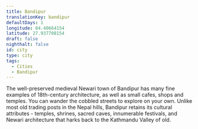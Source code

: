 ```yaml
---
title: Bandipur
translationKey: bandipur
defaultDays: 1
longitude: 84.40664154
latitude: 27.937708154
draft: false
nighthalt: false
id: city
type: city
tags:
  - Cities
  - Bandipur
---
```

The well-preserved medieval Newari town of Bandipur has many fine examples of 18th-century architecture, as well as small cafes, shops and temples. You can wander the cobbled streets to explore on your own. Unlike most old trading posts in the Nepal hills, Bandipur retains its cultural attributes - temples, shrines, sacred caves, innumerable festivals, and Newari architecture that harks back to the Kathmandu Valley of old. 